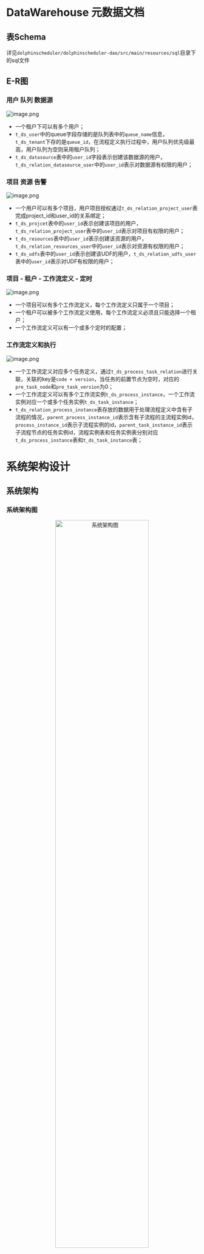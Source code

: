 # DataWarehouse 元数据文档

## 表Schema

详见`dolphinscheduler/dolphinscheduler-dao/src/main/resources/sql`目录下的sql文件

## E-R图

### 用户	队列	数据源

![image.png](img/metadata-erd/user-queue-datasource.png)

- 一个租户下可以有多个用户；<br />
- `t_ds_user`中的queue字段存储的是队列表中的`queue_name`信息，`t_ds_tenant`下存的是`queue_id`，在流程定义执行过程中，用户队列优先级最高，用户队列为空则采用租户队列；<br />
- `t_ds_datasource`表中的`user_id`字段表示创建该数据源的用户，`t_ds_relation_datasource_user`中的`user_id`表示对数据源有权限的用户；<br />

### 项目	资源	告警

![image.png](img/metadata-erd/project-resource-alert.png)

- 一个用户可以有多个项目，用户项目授权通过`t_ds_relation_project_user`表完成project_id和user_id的关系绑定；<br />
- `t_ds_projcet`表中的`user_id`表示创建该项目的用户，`t_ds_relation_project_user`表中的`user_id`表示对项目有权限的用户；<br />
- `t_ds_resources`表中的`user_id`表示创建该资源的用户，`t_ds_relation_resources_user`中的`user_id`表示对资源有权限的用户；<br />
- `t_ds_udfs`表中的`user_id`表示创建该UDF的用户，`t_ds_relation_udfs_user`表中的`user_id`表示对UDF有权限的用户；<br />

### 项目 - 租户 - 工作流定义 - 定时

![image.png](img/metadata-erd/project_tenant_process_definition_schedule.png)

- 一个项目可以有多个工作流定义，每个工作流定义只属于一个项目；<br />
- 一个租户可以被多个工作流定义使用，每个工作流定义必须且只能选择一个租户；<br />
- 一个工作流定义可以有一个或多个定时的配置；<br />

### 工作流定义和执行

![image.png](img/metadata-erd/process_definition.png)

- 一个工作流定义对应多个任务定义，通过`t_ds_process_task_relation`进行关联，关联的key是`code + version`，当任务的前置节点为空时，对应的`pre_task_node`和`pre_task_version`为0；
- 一个工作流定义可以有多个工作流实例`t_ds_process_instance`，一个工作流实例对应一个或多个任务实例`t_ds_task_instance`；
- `t_ds_relation_process_instance`表存放的数据用于处理流程定义中含有子流程的情况，`parent_process_instance_id`表示含有子流程的主流程实例id，`process_instance_id`表示子流程实例的id，`parent_task_instance_id`表示子流程节点的任务实例id，流程实例表和任务实例表分别对应`t_ds_process_instance`表和`t_ds_task_instance`表；

# 系统架构设计

## 系统架构

### 系统架构图

<p align="center">
  <img src="img/architecture-1.3.0.jpg" alt="系统架构图"  width="70%" />
  <p align="center">
        <em>系统架构图</em>
  </p>
</p>

### 启动流程活动图

<p align="center">
  <img src="img/process-start-flow-1.3.0.png" alt="启动流程活动图"  width="70%" />
  <p align="center">
        <em>启动流程活动图</em>
  </p>
</p>

### 架构说明

* **MasterServer**

  MasterServer采用分布式无中心设计理念，MasterServer主要负责 DAG 任务切分、任务提交监控，并同时监听其它MasterServer和WorkerServer的健康状态。
  MasterServer服务启动时向Zookeeper注册临时节点，通过监听Zookeeper临时节点变化来进行容错处理。
  MasterServer基于netty提供监听服务。

  ##### 该服务内主要包含:

  - **DistributedQuartz**分布式调度组件，主要负责定时任务的启停操作，当quartz调起任务后，Master内部会有线程池具体负责处理任务的后续操作；

  - **MasterSchedulerService**是一个扫描线程，定时扫描数据库中的`t_ds_command`表，根据不同的命令类型进行不同的业务操作；

  - **WorkflowExecuteRunnable**主要是负责DAG任务切分、任务提交监控、各种不同事件类型的逻辑处理；

  - **TaskExecuteRunnable**主要负责任务的处理和持久化，并生成任务事件提交到工作流的事件队列；

  - **EventExecuteService**主要负责工作流实例的事件队列的轮询；

  - **StateWheelExecuteThread**主要负责工作流和任务超时、任务重试、任务依赖的轮询，并生成对应的工作流或任务事件提交到工作流的事件队列；

  - **FailoverExecuteThread**主要负责Master容错和Worker容错的相关逻辑；

* **WorkerServer**

  WorkerServer也采用分布式无中心设计理念，WorkerServer主要负责任务的执行和提供日志服务。
  WorkerServer服务启动时向Zookeeper注册临时节点，并维持心跳。
  WorkerServer基于netty提供监听服务。

  ##### 该服务包含：

  - **WorkerManagerThread**主要负责任务队列的提交，不断从任务队列中领取任务，提交到线程池处理；

  - **TaskExecuteThread**主要负责任务执行的流程，根据不同的任务类型进行任务的实际处理；

  - **RetryReportTaskStatusThread**主要负责定时轮询向Master汇报任务的状态，直到Master回复状态的ack，避免任务状态丢失；

* **ZooKeeper**

  ZooKeeper服务，系统中的MasterServer和WorkerServer节点都通过ZooKeeper来进行集群管理和容错。另外系统还基于ZooKeeper进行事件监听和分布式锁。
  我们也曾经基于Redis实现过队列，不过我们希望DataWarehouse依赖到的组件尽量地少，所以最后还是去掉了Redis实现。

* **AlertServer**

  提供告警服务，通过告警插件的方式实现丰富的告警手段。

* **ApiServer**

  API接口层，主要负责处理前端UI层的请求。该服务统一提供RESTful api向外部提供请求服务。

* **UI**

  系统的前端页面，提供系统的各种可视化操作界面。

### 架构设计思想

#### 一、去中心化vs中心化

##### 中心化思想

中心化的设计理念比较简单，分布式集群中的节点按照角色分工，大体上分为两种角色：

<p align="center">
   <img src="https://analysys.github.io/easyscheduler_docs_cn/images/master_slave.png" alt="master-slave角色"  width="50%" />
 </p>

- Master的角色主要负责任务分发并监督Slave的健康状态，可以动态的将任务均衡到Slave上，以致Slave节点不至于“忙死”或”闲死”的状态。
- Worker的角色主要负责任务的执行工作并维护和Master的心跳，以便Master可以分配任务给Slave。

中心化思想设计存在的问题：

- 一旦Master出现了问题，则群龙无首，整个集群就会崩溃。为了解决这个问题，大多数Master/Slave架构模式都采用了主备Master的设计方案，可以是热备或者冷备，也可以是自动切换或手动切换，而且越来越多的新系统都开始具备自动选举切换Master的能力,以提升系统的可用性。
- 另外一个问题是如果Scheduler在Master上，虽然可以支持一个DAG中不同的任务运行在不同的机器上，但是会产生Master的过负载。如果Scheduler在Slave上，则一个DAG中所有的任务都只能在某一台机器上进行作业提交，则并行任务比较多的时候，Slave的压力可能会比较大。

##### 去中心化

 <p align="center">
   <img src="https://analysys.github.io/easyscheduler_docs_cn/images/decentralization.png" alt="去中心化"  width="50%" />
 </p>

- 在去中心化设计里，通常没有Master/Slave的概念，所有的角色都是一样的，地位是平等的，全球互联网就是一个典型的去中心化的分布式系统，联网的任意节点设备down机，都只会影响很小范围的功能。
- 去中心化设计的核心设计在于整个分布式系统中不存在一个区别于其他节点的”管理者”，因此不存在单点故障问题。但由于不存在” 管理者”节点所以每个节点都需要跟其他节点通信才得到必须要的机器信息，而分布式系统通信的不可靠性，则大大增加了上述功能的实现难度。
- 实际上，真正去中心化的分布式系统并不多见。反而动态中心化分布式系统正在不断涌出。在这种架构下，集群中的管理者是被动态选择出来的，而不是预置的，并且集群在发生故障的时候，集群的节点会自发的举行"会议"来选举新的"管理者"去主持工作。最典型的案例就是ZooKeeper及Go语言实现的Etcd。
- DataWarehouse的去中心化是Master/Worker注册心跳到Zookeeper中，Master基于slot处理各自的Command，通过selector分发任务给worker，实现Master集群和Worker集群无中心。

#### 二、容错设计

容错分为服务宕机容错和任务重试，服务宕机容错又分为Master容错和Worker容错两种情况

##### 宕机容错

服务容错设计依赖于ZooKeeper的Watcher机制，实现原理如图：

 <p align="center">
   <img src="https://analysys.github.io/easyscheduler_docs_cn/images/fault-tolerant.png" alt="DataWarehouse容错设计"  width="40%" />
 </p>
其中Master监控其他Master和Worker的目录，如果监听到remove事件，则会根据具体的业务逻辑进行流程实例容错或者任务实例容错。

- Master容错流程：

<p align="center">
   <img src="img/failover-master.jpg" alt="容错流程"  width="50%" />
 </p>

容错范围：从host的维度来看，Master的容错范围包括：自身host+注册中心上不存在的节点host，容错的整个过程会加锁；

容错内容：Master的容错内容包括：容错工作流实例和任务实例，在容错前会比较实例的开始时间和服务节点的启动时间，在服务启动时间之后的则跳过容错；

容错后处理：ZooKeeper Master容错完成之后则重新由DataWarehouse中Scheduler线程调度，遍历 DAG 找到”正在运行”和“提交成功”的任务，对”正在运行”的任务监控其任务实例的状态，对”提交成功”的任务需要判断Task Queue中是否已经存在，如果存在则同样监控任务实例的状态，如果不存在则重新提交任务实例。

- Worker容错流程：

<p align="center">
   <img src="img/failover-worker.jpg" alt="容错流程"  width="50%" />
 </p>

容错范围：从工作流实例的维度看，每个Master只负责容错自己的工作流实例；只有在`handleDeadServer`时会加锁；

容错内容：当发送Worker节点的remove事件时，Master只容错任务实例，在容错前会比较实例的开始时间和服务节点的启动时间，在服务启动时间之后的则跳过容错；

容错后处理：Master Scheduler线程一旦发现任务实例为” 需要容错”状态，则接管任务并进行重新提交。

注意：由于” 网络抖动”可能会使得节点短时间内失去和ZooKeeper的心跳，从而发生节点的remove事件。对于这种情况，我们使用最简单的方式，那就是节点一旦和ZooKeeper发生超时连接，则直接将Master或Worker服务停掉。

##### 三、任务失败重试

这里首先要区分任务失败重试、流程失败恢复、流程失败重跑的概念：

- 任务失败重试是任务级别的，是调度系统自动进行的，比如一个Shell任务设置重试次数为3次，那么在Shell任务运行失败后会自己再最多尝试运行3次
- 流程失败恢复是流程级别的，是手动进行的，恢复是从只能**从失败的节点开始执行**或**从当前节点开始执行**
- 流程失败重跑也是流程级别的，是手动进行的，重跑是从开始节点进行

接下来说正题，我们将工作流中的任务节点分了两种类型。

- 一种是业务节点，这种节点都对应一个实际的脚本或者处理语句，比如Shell节点、SQL节点、Spark节点等。

- 还有一种是逻辑节点，这种节点不做实际的脚本或语句处理，只是整个流程流转的逻辑处理，比如依赖节点、子流程节点等。

**业务节点**都可以配置失败重试的次数，当该任务节点失败，会自动重试，直到成功或者超过配置的重试次数。**逻辑节点**不支持失败重试。

如果工作流中有任务失败达到最大重试次数，工作流就会失败停止，失败的工作流可以手动进行重跑操作或者流程恢复操作。

#### 四、任务优先级设计

在早期调度设计中，如果没有优先级设计，采用公平调度设计的话，会遇到先行提交的任务可能会和后继提交的任务同时完成的情况，而不能做到设置流程或者任务的优先级，因此我们对此进行了重新设计，目前我们设计如下：

- 按照**不同流程实例优先级**优先于**同一个流程实例优先级**优先于**同一流程内任务优先级**优先于**同一流程内任务**提交顺序依次从高到低进行任务处理。
  - 具体实现是根据任务实例的json解析优先级，然后把**流程实例优先级_流程实例id_任务优先级_任务id**信息保存在ZooKeeper任务队列中，当从任务队列获取的时候，通过字符串比较即可得出最需要优先执行的任务
    - 其中流程定义的优先级是考虑到有些流程需要先于其他流程进行处理，这个可以在流程启动或者定时启动时配置，共有5级，依次为HIGHEST、HIGH、MEDIUM、LOW、LOWEST。如下图

        <p align="center">
           <img src="https://analysys.github.io/easyscheduler_docs_cn/images/process_priority.png" alt="流程优先级配置"  width="40%" />
         </p>

    - 任务的优先级也分为5级，依次为HIGHEST、HIGH、MEDIUM、LOW、LOWEST。如下图

        <p align="center">
           <img src="https://analysys.github.io/easyscheduler_docs_cn/images/task_priority.png" alt="任务优先级配置"  width="35%" />
         </p>

#### 五、Logback和netty实现日志访问

- 由于Web(UI)和Worker不一定在同一台机器上，所以查看日志不能像查询本地文件那样。有两种方案：
- 将日志放到ES搜索引擎上
- 通过netty通信获取远程日志信息
- 介于考虑到尽可能的DataWarehouse的轻量级性，所以选择了gRPC实现远程访问日志信息。

 <p align="center">
   <img src="https://analysys.github.io/easyscheduler_docs_cn/images/grpc.png" alt="grpc远程访问"  width="50%" />
 </p>

- 详情可参考Master和Worker的logback配置，如下示例：

```xml
<conversionRule conversionWord="messsage" converterClass="org.apache.dolphinscheduler.service.log.SensitiveDataConverter"/>
<appender name="TASKLOGFILE" class="ch.qos.logback.classic.sift.SiftingAppender">
    <filter class="org.apache.dolphinscheduler.service.log.TaskLogFilter"/>
    <Discriminator class="org.apache.dolphinscheduler.service.log.TaskLogDiscriminator">
        <key>taskAppId</key>
        <logBase>${log.base}</logBase>
    </Discriminator>
    <sift>
        <appender name="FILE-${taskAppId}" class="ch.qos.logback.core.FileAppender">
            <file>${log.base}/${taskAppId}.log</file>
            <encoder>
                <pattern>
                            [%level] %date{yyyy-MM-dd HH:mm:ss.SSS Z} [%thread] %logger{96}:[%line] - %messsage%n
                </pattern>
                <charset>UTF-8</charset>
            </encoder>
            <append>true</append>
        </appender>
    </sift>
</appender>
```

## 总结

本文从调度出发，初步介绍了大数据分布式工作流调度系统--DataWarehouse的架构原理及实现思路。未完待续

<!-- markdown-link-check-disable -->

# 前言

本文档为DataWarehouse配置文件说明文档。

# 目录结构

DataWarehouse的目录结构如下：

```
├── LICENSE
│
├── NOTICE
│
├── licenses                                    licenses存放目录
│
├── bin                                         DataWarehouse命令和环境变量配置存放目录
│   ├── dolphinscheduler-daemon.sh              启动/关闭DataWarehouse服务脚本
│   ├── env                                     环境变量配置存放目录
│   │   ├── dolphinscheduler_env.sh             当使用`dolphinscheduler-daemon.sh`脚本起停服务时，运行此脚本加载环境变量配置文件 [如：JAVA_HOME,HADOOP_HOME, HIVE_HOME ...]
│   │   └── install_env.sh                      当使用`install.sh` `start-all.sh` `stop-all.sh` `status-all.sh`脚本时，运行此脚本为DataWarehouse安装加载环境变量配置
│   ├── install.sh                              当使用`集群`模式或`伪集群`模式部署DataWarehouse时，运行此脚本自动安装服务
│   ├── remove-zk-node.sh                       清理zookeeper缓存文件脚本
│   ├── scp-hosts.sh                            安装文件传输脚本
│   ├── start-all.sh                            当使用`集群`模式或`伪集群`模式部署DataWarehouse时，运行此脚本启动所有服务
│   ├── status-all.sh                           当使用`集群`模式或`伪集群`模式部署DataWarehouse时，运行此脚本获取所有服务状态
│   └── stop-all.sh                             当使用`集群`模式或`伪集群`模式部署DataWarehouse时，运行此脚本终止所有服务
│
├── alert-server                                DataWarehouse alert-server命令、配置和依赖存放目录
│   ├── bin
│   │   └── start.sh                            DataWarehouse alert-server启动脚本
│   ├── conf
│   │   ├── application.yaml                    alert-server配置文件
│   │   ├── bootstrap.yaml                      Spring Cloud 启动阶段配置文件, 通常不需要修改
│   │   ├── common.properties                   公共服务（存储等信息）配置文件
│   │   ├── dolphinscheduler_env.sh             alert-server环境变量配置加载脚本
│   │   └── logback-spring.xml                  alert-service日志配置文件
│   └── libs                                    alert-server依赖jar包存放目录
│
├── api-server                                  DataWarehouse api-server命令、配置和依赖存放目录
│   ├── bin
│   │   └── start.sh                            DataWarehouse api-server启动脚本
│   ├── conf
│   │   ├── application.yaml                    api-server配置文件
│   │   ├── bootstrap.yaml                      Spring Cloud 启动阶段配置文件, 通常不需要修改
│   │   ├── common.properties                   公共服务（存储等信息）配置文件
│   │   ├── dolphinscheduler_env.sh             api-server环境变量配置加载脚本
│   │   └── logback-spring.xml                  api-service日志配置文件
│   ├── libs                                    api-server依赖jar包存放目录
│   └── ui                                      api-server相关前端WEB资源存放目录
│
├── master-server                               DataWarehouse master-server命令、配置和依赖存放目录
│   ├── bin
│   │   └── start.sh                            DataWarehouse master-server启动脚本
│   ├── conf
│   │   ├── application.yaml                    master-server配置文件
│   │   ├── bootstrap.yaml                      Spring Cloud 启动阶段配置文件, 通常不需要修改
│   │   ├── common.properties                   公共服务（存储等信息）配置文件
│   │   ├── dolphinscheduler_env.sh             master-server环境变量配置加载脚本
│   │   └── logback-spring.xml                  master-service日志配置文件
│   └── libs                                    master-server依赖jar包存放目录
│
├── standalone-server                           DataWarehouse standalone-server命令、配置和依赖存放目录
│   ├── bin
│   │   └── start.sh                            DataWarehouse standalone-server启动脚本
│   ├── conf
│   │   ├── application.yaml                    standalone-server配置文件
│   │   ├── bootstrap.yaml                      Spring Cloud 启动阶段配置文件, 通常不需要修改
│   │   ├── common.properties                   公共服务（存储等信息）配置文件
│   │   ├── dolphinscheduler_env.sh             standalone-server环境变量配置加载脚本
│   │   ├── logback-spring.xml                  standalone-service日志配置文件
│   │   └── sql                                 DataWarehouse元数据创建/升级sql文件
│   ├── libs                                    standalone-server依赖jar包存放目录
│   └── ui                                      standalone-server相关前端WEB资源存放目录
│  
├── tools                                       DataWarehouse元数据工具命令、配置和依赖存放目录
│   ├── bin
│   │   └── upgrade-schema.sh                   DataWarehouse元数据创建/升级脚本
│   ├── conf
│   │   ├── application.yaml                    元数据工具配置文件
│   │   └── common.properties                   公共服务（存储等信息）配置文件
│   ├── libs                                    元数据工具依赖jar包存放目录
│   └── sql                                     DataWarehouse元数据创建/升级sql文件
│  
├── worker-server                               DataWarehouse worker-server命令、配置和依赖存放目录
│       ├── bin
│       │   └── start.sh                        DataWarehouse worker-server启动脚本
│       ├── conf
│       │   ├── application.yaml                worker-server配置文件
│       │   ├── bootstrap.yaml                  Spring Cloud 启动阶段配置文件, 通常不需要修改
│       │   ├── common.properties               公共服务（存储等信息）配置文件
│       │   ├── dolphinscheduler_env.sh         worker-server环境变量配置加载脚本
│       │   └── logback-spring.xml              worker-service日志配置文件
│       └── libs                                worker-server依赖jar包存放目录
│
└── ui                                          前端WEB资源目录
```

# 配置文件详解

## dolphinscheduler-daemon.sh [启动/关闭DataWarehouse服务脚本]

dolphinscheduler-daemon.sh脚本负责DataWarehouse的启动&关闭.
start-all.sh/stop-all.sh最终也是通过dolphinscheduler-daemon.sh对集群进行启动/关闭操作.
目前DataWarehouse只是做了一个基本的设置,JVM参数请根据各自资源的实际情况自行设置.

默认简化参数如下:

```bash
export DOLPHINSCHEDULER_OPTS="
-server
-Xmx16g
-Xms1g
-Xss512k
-XX:+UseConcMarkSweepGC
-XX:+CMSParallelRemarkEnabled
-XX:+UseFastAccessorMethods
-XX:+UseCMSInitiatingOccupancyOnly
-XX:CMSInitiatingOccupancyFraction=70
"
```

> 不建议设置"-XX:DisableExplicitGC" , DataWarehouse使用Netty进行通讯,设置该参数,可能会导致内存泄漏.

## 数据库连接相关配置

在DataWarehouse中使用Spring Hikari对数据库连接进行管理，配置文件位置：

|服务名称| 配置文件 |
|--|--|
|Master Server | `master-server/conf/application.yaml`|
|Api Server| `api-server/conf/application.yaml`|
|Worker Server| `worker-server/conf/application.yaml`|
|Alert Server| `alert-server/conf/application.yaml`|

默认配置如下：

|参数 | 默认值| 描述|
|--|--|--|
|spring.datasource.driver-class-name| org.postgresql.Driver |数据库驱动|
|spring.datasource.url| jdbc:postgresql://127.0.0.1:5432/dolphinscheduler |数据库连接地址|
|spring.datasource.username|root|数据库用户名|
|spring.datasource.password|root|数据库密码|
|spring.datasource.hikari.connection-test-query|select 1|检测连接是否有效的sql|
|spring.datasource.hikari.minimum-idle| 5|最小空闲连接池数量|
|spring.datasource.hikari.auto-commit|true|是否自动提交|
|spring.datasource.hikari.pool-name|DataWarehouse|连接池名称|
|spring.datasource.hikari.maximum-pool-size|50|连接池最大连接数|
|spring.datasource.hikari.connection-timeout|30000|连接超时时长|
|spring.datasource.hikari.idle-timeout|600000|空闲连接存活最大时间|
|spring.datasource.hikari.leak-detection-threshold|0|连接泄露检测阈值|
|spring.datasource.hikari.initialization-fail-timeout|1|连接池初始化失败timeout|

DataWarehouse同样可以通过`bin/env/dolphinscheduler_env.sh`进行数据库连接相关的配置。

## Zookeeper相关配置

DataWarehouse使用Zookeeper进行集群管理、容错、事件监听等功能，配置文件位置：
|服务名称| 配置文件 |
|--|--|
|Master Server | `master-server/conf/application.yaml`|
|Api Server| `api-server/conf/application.yaml`|
|Worker Server| `worker-server/conf/application.yaml`|

默认配置如下：

|参数 |默认值| 描述|
|--|--|--|
|registry.zookeeper.namespace|dolphinscheduler|Zookeeper集群使用的namespace|
|registry.zookeeper.connect-string|localhost:2181| Zookeeper集群连接信息|
|registry.zookeeper.retry-policy.base-sleep-time|60ms|基本重试时间差|
|registry.zookeeper.retry-policy.max-sleep|300ms|最大重试时间|
|registry.zookeeper.retry-policy.max-retries|5|最大重试次数|
|registry.zookeeper.session-timeout|30s|session超时时间|
|registry.zookeeper.connection-timeout|30s|连接超时时间|
|registry.zookeeper.block-until-connected|600ms|阻塞直到连接成功的等待时间|
|registry.zookeeper.digest|{用户名:密码}|如果zookeeper打开了acl，则需要填写认证信息访问znode，认证信息格式为{用户名}:{密码}。关于Zookeeper ACL详见[https://zookeeper.apache.org/doc/r3.4.14/zookeeperAdmin.html](Apache Zookeeper官方文档)|

DataWarehouse同样可以通过`bin/env/dolphinscheduler_env.sh`进行Zookeeper相关的配置。

## common.properties [hadoop、s3、yarn配置]

common.properties配置文件目前主要是配置hadoop/s3/yarn相关的配置，配置文件位置：
|服务名称| 配置文件 |
|--|--|
|Master Server | `master-server/conf/common.properties`|
|Api Server| `api-server/conf/common.properties`|
|Worker Server| `worker-server/conf/common.properties`|
|Alert Server| `alert-server/conf/common.properties`|

默认配置如下：

| 参数 | 默认值 | 描述 |
|--|--|--|
|data.basedir.path | /tmp/dolphinscheduler | 本地工作目录,用于存放临时文件|
|resource.storage.type | NONE | 资源文件存储类型: HDFS,S3,NONE|
|resource.upload.path | /dolphinscheduler | 资源文件存储路径|
|aws.access.key.id | minioadmin | S3 access key|
|aws.secret.access.key | minioadmin | S3 secret access key|
|aws.region | us-east-1 | S3 区域|
|aws.s3.endpoint | http://minio:9000 | S3 endpoint地址|
|hdfs.root.user | hdfs | 如果存储类型为HDFS,需要配置拥有对应操作权限的用户|
|fs.defaultFS | hdfs://mycluster:8020 | 请求地址如果resource.storage.type=S3,该值类似为: s3a://dolphinscheduler. 如果resource.storage.type=HDFS, 如果 hadoop 配置了 HA,需要复制core-site.xml 和 hdfs-site.xml 文件到conf目录|
|hadoop.security.authentication.startup.state | false | hadoop是否开启kerberos权限|
|java.security.krb5.conf.path | /opt/krb5.conf | kerberos配置目录|
|login.user.keytab.username | hdfs-mycluster@ESZ.COM | kerberos登录用户|
|login.user.keytab.path | /opt/hdfs.headless.keytab | kerberos登录用户keytab|
|kerberos.expire.time | 2 | kerberos过期时间,整数,单位为小时|
|yarn.resourcemanager.ha.rm.ids | 192.168.xx.xx,192.168.xx.xx | yarn resourcemanager 地址, 如果resourcemanager开启了HA, 输入HA的IP地址(以逗号分隔),如果resourcemanager为单节点, 该值为空即可|
|yarn.application.status.address | http://ds1:8088/ws/v1/cluster/apps/%s | 如果resourcemanager开启了HA或者没有使用resourcemanager,保持默认值即可. 如果resourcemanager为单节点,你需要将ds1 配置为resourcemanager对应的hostname|
|development.state | false | 是否处于开发模式|
|dolphin.scheduler.network.interface.preferred | NONE | 网卡名称|
|dolphin.scheduler.network.priority.strategy | default | ip获取策略 default优先获取内网|
|resource.manager.httpaddress.port | 8088 | resource manager的端口|
|yarn.job.history.status.address | http://ds1:19888/ws/v1/history/mapreduce/jobs/%s | yarn的作业历史状态URL|
|datasource.encryption.enable | false | 是否启用datasource 加密|
|datasource.encryption.salt | !@#$%^&* | datasource加密使用的salt|
|data-quality.jar.name | dolphinscheduler-data-quality-dev-SNAPSHOT.jar | 配置数据质量使用的jar包|
|support.hive.oneSession | false | 设置hive SQL是否在同一个session中执行|
|sudo.enable | true | 是否开启sudo|
|alert.rpc.port | 50052 | Alert Server的RPC端口|
|zeppelin.rest.url | http://localhost:8080 | zeppelin RESTful API 接口地址|

## Api-server相关配置

位置：`api-server/conf/application.yaml`
|参数 |默认值| 描述|
|--|--|--|
|server.port|12345|api服务通讯端口|
|server.servlet.session.timeout|120m|session超时时间|
|server.servlet.context-path|/dolphinscheduler/ |请求路径|
|spring.servlet.multipart.max-file-size|1024MB|最大上传文件大小|
|spring.servlet.multipart.max-request-size|1024MB|最大请求大小|
|server.jetty.max-http-post-size|5000000|jetty服务最大发送请求大小|
|spring.banner.charset|UTF-8|请求编码|
|spring.jackson.time-zone|UTC|设置时区|
|spring.jackson.date-format|"yyyy-MM-dd HH:mm:ss"|设置时间格式|
|spring.messages.basename|i18n/messages|i18n配置|
|security.authentication.type|PASSWORD|权限校验类型|
|security.authentication.ldap.user.admin|read-only-admin|LDAP登陆时，系统管理员账号|
|security.authentication.ldap.urls|ldap://ldap.forumsys.com:389/|LDAP urls|
|security.authentication.ldap.base.dn|dc=example,dc=com|LDAP base dn|
|security.authentication.ldap.username|cn=read-only-admin,dc=example,dc=com|LDAP账号|
|security.authentication.ldap.password|password|LDAP密码|
|security.authentication.ldap.user.identity.attribute|uid|LDAP用户身份标识字段名|
|security.authentication.ldap.user.email.attribute|mail|LDAP邮箱字段名|
|traffic.control.global.switch|false|流量控制全局开关|
|traffic.control.max-global-qps-rate|300|全局最大请求数/秒|
|traffic.control.tenant-switch|false|流量控制租户开关|
|traffic.control.default-tenant-qps-rate|10|默认租户最大请求数/秒限制|
|traffic.control.customize-tenant-qps-rate||自定义租户最大请求数/秒限制|

## Master Server相关配置

位置：`master-server/conf/application.yaml`
|参数 |默认值| 描述|
|--|--|--|
|master.listen-port|5678|master监听端口|
|master.fetch-command-num|10|master拉取command数量|
|master.pre-exec-threads|10|master准备执行任务的数量，用于限制并行的command|
|master.exec-threads|100|master工作线程数量,用于限制并行的流程实例数量|
|master.dispatch-task-number|3|master每个批次的派发任务数量|
|master.host-selector|lower_weight|master host选择器,用于选择合适的worker执行任务,可选值: random, round_robin, lower_weight|
|master.heartbeat-interval|10|master心跳间隔,单位为秒|
|master.task-commit-retry-times|5|任务重试次数|
|master.task-commit-interval|1000|任务提交间隔,单位为毫秒|
|master.state-wheel-interval|5|轮询检查状态时间|
|master.max-cpu-load-avg|-1|master最大cpuload均值,只有高于系统cpuload均值时,master服务才能调度任务. 默认值为-1: cpu cores * 2|
|master.reserved-memory|0.3|master预留内存,只有低于系统可用内存时,master服务才能调度任务,单位为G|
|master.failover-interval|10|failover间隔，单位为分钟|
|master.kill-yarn-job-when-task-failover|true|当任务实例failover时，是否kill掉yarn job|
|master.registry-disconnect-strategy.strategy|stop|当Master与注册中心失联之后采取的策略, 默认值是: stop. 可选值包括： stop, waiting|
|master.registry-disconnect-strategy.max-waiting-time|100s|当Master与注册中心失联之后重连时间, 之后当strategy为waiting时，该值生效。 该值表示当Master与注册中心失联时会在给定时间之内进行重连, 在给定时间之内重连失败将会停止自己，在重连时，Master会丢弃目前正在执行的工作流，值为0表示会无限期等待 |
|master.master.worker-group-refresh-interval|10s|定期将workerGroup从数据库中同步到内存的时间间隔|

## Worker Server相关配置

位置：`worker-server/conf/application.yaml`
|参数 |默认值| 描述|
|--|--|--|
|worker.listen-port|1234|worker监听端口|
|worker.exec-threads|100|worker工作线程数量,用于限制并行的任务实例数量|
|worker.heartbeat-interval|10|worker心跳间隔,单位为秒|
|worker.host-weight|100|派发任务时，worker主机的权重|
|worker.tenant-auto-create|true|租户对应于系统的用户,由worker提交作业.如果系统没有该用户,则在参数worker.tenant.auto.create为true后自动创建。|
|worker.max-cpu-load-avg|-1|worker最大cpuload均值,只有高于系统cpuload均值时,worker服务才能被派发任务. 默认值为-1: cpu cores * 2|
|worker.reserved-memory|0.3|worker预留内存,只有低于系统可用内存时,worker服务才能被派发任务,单位为G|
|worker.alert-listen-host|localhost|alert监听host|
|worker.alert-listen-port|50052|alert监听端口|
|worker.registry-disconnect-strategy.strategy|stop|当Worker与注册中心失联之后采取的策略, 默认值是: stop. 可选值包括： stop, waiting|
|worker.registry-disconnect-strategy.max-waiting-time|100s|当Worker与注册中心失联之后重连时间, 之后当strategy为waiting时，该值生效。 该值表示当Worker与注册中心失联时会在给定时间之内进行重连, 在给定时间之内重连失败将会停止自己，在重连时，Worker会丢弃kill正在执行的任务。值为0表示会无限期等待 |
|worker.task-execute-threads-full-policy|REJECT|如果是 REJECT, 当Worker中等待队列中的任务数达到exec-threads时, Worker将会拒绝接下来新接收的任务，Master将会重新分发该任务; 如果是 CONTINUE, Worker将会接收任务，放入等待队列中等待空闲线程去执行该任务|

## Alert Server相关配置

位置：`alert-server/conf/application.yaml`
|参数 |默认值| 描述|
|--|--|--|
|server.port|50053|Alert Server监听端口|
|alert.port|50052|alert监听端口|

## Quartz相关配置

这里面主要是quartz配置,请结合实际业务场景&资源进行配置,本文暂时不做展开，配置文件位置：

|服务名称| 配置文件 |
|--|--|
|Master Server | `master-server/conf/application.yaml`|
|Api Server| `api-server/conf/application.yaml`|

默认配置如下：

| 参数 | 默认值 |
|--|--|
|spring.quartz.properties.org.quartz.threadPool.threadPriority | 5|
|spring.quartz.properties.org.quartz.jobStore.isClustered | true|
|spring.quartz.properties.org.quartz.jobStore.class | org.quartz.impl.jdbcjobstore.JobStoreTX|
|spring.quartz.properties.org.quartz.scheduler.instanceId | AUTO|
|spring.quartz.properties.org.quartz.jobStore.tablePrefix | QRTZ_|
|spring.quartz.properties.org.quartz.jobStore.acquireTriggersWithinLock|true|
|spring.quartz.properties.org.quartz.scheduler.instanceName | DataWarehouse|
|spring.quartz.properties.org.quartz.threadPool.class | org.quartz.simpl.SimpleThreadPool|
|spring.quartz.properties.org.quartz.jobStore.useProperties | false|
|spring.quartz.properties.org.quartz.threadPool.makeThreadsDaemons | true|
|spring.quartz.properties.org.quartz.threadPool.threadCount | 25|
|spring.quartz.properties.org.quartz.jobStore.misfireThreshold | 60000|
|spring.quartz.properties.org.quartz.scheduler.makeSchedulerThreadDaemon | true|
|spring.quartz.properties.org.quartz.jobStore.driverDelegateClass | org.quartz.impl.jdbcjobstore.PostgreSQLDelegate|
|spring.quartz.properties.org.quartz.jobStore.clusterCheckinInterval | 5000|

## dolphinscheduler_env.sh [环境变量配置]

通过类似shell方式提交任务的的时候，会加载该配置文件中的环境变量到主机中。涉及到的 `JAVA_HOME`、元数据库、注册中心和任务类型配置，其中任务类型主要有: Shell任务、Python任务、Spark任务、Flink任务、Datax任务等等。

```bash
# JAVA_HOME, will use it to start DataWarehouse server
export JAVA_HOME=${JAVA_HOME:-/opt/soft/java}

# Database related configuration, set database type, username and password
export DATABASE=${DATABASE:-postgresql}
export SPRING_PROFILES_ACTIVE=${DATABASE}
export SPRING_DATASOURCE_URL
export SPRING_DATASOURCE_USERNAME
export SPRING_DATASOURCE_PASSWORD

# DataWarehouse server related configuration
export SPRING_CACHE_TYPE=${SPRING_CACHE_TYPE:-none}
export SPRING_JACKSON_TIME_ZONE=${SPRING_JACKSON_TIME_ZONE:-UTC}
export MASTER_FETCH_COMMAND_NUM=${MASTER_FETCH_COMMAND_NUM:-10}

# Registry center configuration, determines the type and link of the registry center
export REGISTRY_TYPE=${REGISTRY_TYPE:-zookeeper}
export REGISTRY_ZOOKEEPER_CONNECT_STRING=${REGISTRY_ZOOKEEPER_CONNECT_STRING:-localhost:2181}

# Tasks related configurations, need to change the configuration if you use the related tasks.
export HADOOP_HOME=${HADOOP_HOME:-/opt/soft/hadoop}
export HADOOP_CONF_DIR=${HADOOP_CONF_DIR:-/opt/soft/hadoop/etc/hadoop}
export SPARK_HOME1=${SPARK_HOME1:-/opt/soft/spark1}
export SPARK_HOME2=${SPARK_HOME2:-/opt/soft/spark2}
export PYTHON_HOME=${PYTHON_HOME:-/opt/soft/python}
export HIVE_HOME=${HIVE_HOME:-/opt/soft/hive}
export FLINK_HOME=${FLINK_HOME:-/opt/soft/flink}
export DATAX_HOME=${DATAX_HOME:-/opt/soft/datax}

export PATH=$HADOOP_HOME/bin:$SPARK_HOME1/bin:$SPARK_HOME2/bin:$PYTHON_HOME/bin:$JAVA_HOME/bin:$HIVE_HOME/bin:$FLINK_HOME/bin:$DATAX_HOME/bin:$PATH
```

## 日志相关配置

|服务名称| 配置文件 |
|--|--|
|Master Server | `master-server/conf/logback-spring.xml`|
|Api Server| `api-server/conf/logback-spring.xml`|
|Worker Server| `worker-server/conf/logback-spring.xml`|
|Alert Server| `alert-server/conf/logback-spring.xml`|
# 任务总体存储结构

在dolphinscheduler中创建的所有任务都保存在t_ds_process_definition 表中.

该数据库表结构如下表所示:

| 序号 |           字段            |      类型      |           描述            |
|----|-------------------------|--------------|-------------------------|
| 1  | id                      | int(11)      | 主键                      |
| 2  | name                    | varchar(255) | 流程定义名称                  |
| 3  | version                 | int(11)      | 流程定义版本                  |
| 4  | release_state           | tinyint(4)   | 流程定义的发布状态：0 未上线 ,  1已上线 |
| 5  | project_id              | int(11)      | 项目id                    |
| 6  | user_id                 | int(11)      | 流程定义所属用户id              |
| 7  | process_definition_json | longtext     | 流程定义JSON                |
| 8  | description             | text         | 流程定义描述                  |
| 9  | global_params           | text         | 全局参数                    |
| 10 | flag                    | tinyint(4)   | 流程是否可用：0 不可用，1 可用       |
| 11 | locations               | text         | 节点坐标信息                  |
| 12 | connects                | text         | 节点连线信息                  |
| 13 | receivers               | text         | 收件人                     |
| 14 | receivers_cc            | text         | 抄送人                     |
| 15 | create_time             | datetime     | 创建时间                    |
| 16 | timeout                 | int(11)      | 超时时间                    |
| 17 | tenant_id               | int(11)      | 租户id                    |
| 18 | update_time             | datetime     | 更新时间                    |
| 19 | modify_by               | varchar(36)  | 修改用户                    |
| 20 | resource_ids            | varchar(255) | 资源ids                   |

其中process_definition_json 字段为核心字段, 定义了 DAG 图中的任务信息.该数据以JSON 的方式进行存储.

公共的数据结构如下表.
序号 | 字段  | 类型  |  描述
-------- | ---------| -------- | ---------
1|globalParams|Array|全局参数
2|tasks|Array|流程中的任务集合  [ 各个类型的结构请参考如下章节]
3|tenantId|int|租户id
4|timeout|int|超时时间

数据示例:

```bash
{
    "globalParams":[
        {
            "prop":"golbal_bizdate",
            "direct":"IN",
            "type":"VARCHAR",
            "value":"${system.biz.date}"
        }
    ],
    "tasks":Array[1],
    "tenantId":0,
    "timeout":0
}
```

# 各任务类型存储结构详解

## Shell节点

**节点数据结构如下:**
序号|参数名||类型|描述 |描述
-------- | ---------| ---------| -------- | --------- | ---------
1|id | |String| 任务编码|
2|type ||String |类型 |SHELL
3| name| |String|名称 |
4| params| |Object| 自定义参数 |Json 格式
5| |rawScript |String| Shell脚本 |
6| | localParams| Array|自定义参数||
7| | resourceList| Array|资源文件||
8|description | |String|描述 | |
9|runFlag | |String |运行标识| |
10|conditionResult | |Object|条件分支 | |
11| | successNode| Array|成功跳转节点| |
12| | failedNode|Array|失败跳转节点 |
13| dependence| |Object |任务依赖 |与params互斥
14|maxRetryTimes | |String|最大重试次数 | |
15|retryInterval | |String |重试间隔| |
16|timeout | |Object|超时控制 | |
17| taskInstancePriority| |String|任务优先级 | |
18|workerGroup | |String |Worker 分组| |
19|preTasks | |Array|前置任务 | |

**节点数据样例:**

```bash
{
    "type":"SHELL",
    "id":"tasks-80760",
    "name":"Shell Task",
    "params":{
        "resourceList":[
            {
                "id":3,
                "name":"run.sh",
                "res":"run.sh"
            }
        ],
        "localParams":[

        ],
        "rawScript":"echo "This is a shell script""
    },
    "description":"",
    "runFlag":"NORMAL",
    "conditionResult":{
        "successNode":[
            ""
        ],
        "failedNode":[
            ""
        ]
    },
    "dependence":{

    },
    "maxRetryTimes":"0",
    "retryInterval":"1",
    "timeout":{
        "strategy":"",
        "interval":null,
        "enable":false
    },
    "taskInstancePriority":"MEDIUM",
    "workerGroup":"default",
    "preTasks":[

    ]
}

```

## SQL节点

通过 SQL对指定的数据源进行数据查询、更新操作.

**节点数据结构如下:**
序号|参数名||类型|描述 |描述
-------- | ---------| ---------| -------- | --------- | ---------
1|id | |String| 任务编码|
2|type ||String |类型 |SQL
3| name| |String|名称 |
4| params| |Object| 自定义参数 |Json 格式
5| |type |String | 数据库类型
6| |datasource |Int | 数据源id
7| |sql |String | 查询SQL语句
8| |udfs | String| udf函数|UDF函数id,以逗号分隔.
9| |sqlType | String| SQL节点类型 |0 查询  , 1 非查询
10| |title |String | 邮件标题
11| |receivers |String | 收件人
12| |receiversCc |String | 抄送人
13| |showType | String| 邮件显示类型|TABLE 表格  ,  ATTACHMENT附件
14| |connParams | String| 连接参数
15| |preStatements | Array| 前置SQL
16| | postStatements| Array|后置SQL||
17| | localParams| Array|自定义参数||
18|description | |String|描述 | |
19|runFlag | |String |运行标识| |
20|conditionResult | |Object|条件分支 | |
21| | successNode| Array|成功跳转节点| |
22| | failedNode|Array|失败跳转节点 |
23| dependence| |Object |任务依赖 |与params互斥
24|maxRetryTimes | |String|最大重试次数 | |
25|retryInterval | |String |重试间隔| |
26|timeout | |Object|超时控制 | |
27| taskInstancePriority| |String|任务优先级 | |
28|workerGroup | |String |Worker 分组| |
29|preTasks | |Array|前置任务 | |

**节点数据样例:**

```bash
{
    "type":"SQL",
    "id":"tasks-95648",
    "name":"SqlTask-Query",
    "params":{
        "type":"MYSQL",
        "datasource":1,
        "sql":"select id , namge , age from emp where id =  ${id}",
        "udfs":"",
        "sqlType":"0",
        "title":"xxxx@xxx.com",
        "receivers":"xxxx@xxx.com",
        "receiversCc":"",
        "showType":"TABLE",
        "localParams":[
            {
                "prop":"id",
                "direct":"IN",
                "type":"INTEGER",
                "value":"1"
            }
        ],
        "connParams":"",
        "preStatements":[
            "insert into emp ( id,name ) value (1,'Li' )"
        ],
        "postStatements":[

        ]
    },
    "description":"",
    "runFlag":"NORMAL",
    "conditionResult":{
        "successNode":[
            ""
        ],
        "failedNode":[
            ""
        ]
    },
    "dependence":{

    },
    "maxRetryTimes":"0",
    "retryInterval":"1",
    "timeout":{
        "strategy":"",
        "interval":null,
        "enable":false
    },
    "taskInstancePriority":"MEDIUM",
    "workerGroup":"default",
    "preTasks":[

    ]
}
```

## PROCEDURE[存储过程]节点

**节点数据结构如下:**
**节点数据样例:**

## SPARK节点

**节点数据结构如下:**

| 序号 |                 参数名                  ||   类型   |     描述     |          描述          |
|----|----------------------|----------------|--------|------------|----------------------|
| 1  | id                   |                | String | 任务编码       |
| 2  | type                                 || String | 类型         | SPARK                |
| 3  | name                 |                | String | 名称         |
| 4  | params               |                | Object | 自定义参数      | Json 格式              |
| 5  |                      | mainClass      | String | 运行主类       |
| 6  |                      | mainArgs       | String | 运行参数       |
| 7  |                      | others         | String | 其他参数       |
| 8  |                      | mainJar        | Object | 程序 jar 包   |
| 9  |                      | deployMode     | String | 部署模式       | local,client,cluster |
| 10 |                      | driverCores    | String | driver核数   |
| 11 |                      | driverMemory   | String | driver 内存数 |
| 12 |                      | numExecutors   | String | executor数量 |
| 13 |                      | executorMemory | String | executor内存 |
| 14 |                      | executorCores  | String | executor核数 |
| 15 |                      | programType    | String | 程序类型       | JAVA,SCALA,PYTHON    |
| 16 |                      | sparkVersion   | String | Spark 版本   | SPARK1 , SPARK2      |
| 17 |                      | localParams    | Array  | 自定义参数      |
| 18 |                      | resourceList   | Array  | 资源文件       |
| 19 | description          |                | String | 描述         |                      |
| 20 | runFlag              |                | String | 运行标识       |                      |
| 21 | conditionResult      |                | Object | 条件分支       |                      |
| 22 |                      | successNode    | Array  | 成功跳转节点     |                      |
| 23 |                      | failedNode     | Array  | 失败跳转节点     |
| 24 | dependence           |                | Object | 任务依赖       | 与params互斥            |
| 25 | maxRetryTimes        |                | String | 最大重试次数     |                      |
| 26 | retryInterval        |                | String | 重试间隔       |                      |
| 27 | timeout              |                | Object | 超时控制       |                      |
| 28 | taskInstancePriority |                | String | 任务优先级      |                      |
| 29 | workerGroup          |                | String | Worker 分组  |                      |
| 30 | preTasks             |                | Array  | 前置任务       |                      |

**节点数据样例:**

```bash
{
    "type":"SPARK",
    "id":"tasks-87430",
    "name":"SparkTask",
    "params":{
        "mainClass":"org.apache.spark.examples.SparkPi",
        "mainJar":{
            "id":4
        },
        "deployMode":"cluster",
        "resourceList":[
            {
                "id":3,
                "name":"run.sh",
                "res":"run.sh"
            }
        ],
        "localParams":[

        ],
        "driverCores":1,
        "driverMemory":"512M",
        "numExecutors":2,
        "executorMemory":"2G",
        "executorCores":2,
        "mainArgs":"10",
        "others":"",
        "programType":"SCALA",
        "sparkVersion":"SPARK2"
    },
    "description":"",
    "runFlag":"NORMAL",
    "conditionResult":{
        "successNode":[
            ""
        ],
        "failedNode":[
            ""
        ]
    },
    "dependence":{

    },
    "maxRetryTimes":"0",
    "retryInterval":"1",
    "timeout":{
        "strategy":"",
        "interval":null,
        "enable":false
    },
    "taskInstancePriority":"MEDIUM",
    "workerGroup":"default",
    "preTasks":[

    ]
}
```

## MapReduce(MR)节点

**节点数据结构如下:**

| 序号 |                参数名                 ||   类型   |    描述     |     描述      |
|----|----------------------|--------------|--------|-----------|-------------|
| 1  | id                   |              | String | 任务编码      |
| 2  | type                               || String | 类型        | MR          |
| 3  | name                 |              | String | 名称        |
| 4  | params               |              | Object | 自定义参数     | Json 格式     |
| 5  |                      | mainClass    | String | 运行主类      |
| 6  |                      | mainArgs     | String | 运行参数      |
| 7  |                      | others       | String | 其他参数      |
| 8  |                      | mainJar      | Object | 程序 jar 包  |
| 9  |                      | programType  | String | 程序类型      | JAVA,PYTHON |
| 10 |                      | localParams  | Array  | 自定义参数     |
| 11 |                      | resourceList | Array  | 资源文件      |
| 12 | description          |              | String | 描述        |             |
| 13 | runFlag              |              | String | 运行标识      |             |
| 14 | conditionResult      |              | Object | 条件分支      |             |
| 15 |                      | successNode  | Array  | 成功跳转节点    |             |
| 16 |                      | failedNode   | Array  | 失败跳转节点    |
| 17 | dependence           |              | Object | 任务依赖      | 与params互斥   |
| 18 | maxRetryTimes        |              | String | 最大重试次数    |             |
| 19 | retryInterval        |              | String | 重试间隔      |             |
| 20 | timeout              |              | Object | 超时控制      |             |
| 21 | taskInstancePriority |              | String | 任务优先级     |             |
| 22 | workerGroup          |              | String | Worker 分组 |             |
| 23 | preTasks             |              | Array  | 前置任务      |             |

**节点数据样例:**

```bash
{
    "type":"MR",
    "id":"tasks-28997",
    "name":"MRTask",
    "params":{
        "mainClass":"wordcount",
        "mainJar":{
            "id":5
        },
        "resourceList":[
            {
                "id":3,
                "name":"run.sh",
                "res":"run.sh"
            }
        ],
        "localParams":[

        ],
        "mainArgs":"/tmp/wordcount/input /tmp/wordcount/output/",
        "others":"",
        "programType":"JAVA"
    },
    "description":"",
    "runFlag":"NORMAL",
    "conditionResult":{
        "successNode":[
            ""
        ],
        "failedNode":[
            ""
        ]
    },
    "dependence":{

    },
    "maxRetryTimes":"0",
    "retryInterval":"1",
    "timeout":{
        "strategy":"",
        "interval":null,
        "enable":false
    },
    "taskInstancePriority":"MEDIUM",
    "workerGroup":"default",
    "preTasks":[

    ]
}
```

## Python节点

**节点数据结构如下:**
序号|参数名||类型|描述 |描述
-------- | ---------| ---------| -------- | --------- | ---------
1|id | |String| 任务编码|
2|type ||String |类型 |PYTHON
3| name| |String|名称 |
4| params| |Object| 自定义参数 |Json 格式
5| |rawScript |String| Python脚本 |
6| | localParams| Array|自定义参数||
7| | resourceList| Array|资源文件||
8|description | |String|描述 | |
9|runFlag | |String |运行标识| |
10|conditionResult | |Object|条件分支 | |
11| | successNode| Array|成功跳转节点| |
12| | failedNode|Array|失败跳转节点 |
13| dependence| |Object |任务依赖 |与params互斥
14|maxRetryTimes | |String|最大重试次数 | |
15|retryInterval | |String |重试间隔| |
16|timeout | |Object|超时控制 | |
17| taskInstancePriority| |String|任务优先级 | |
18|workerGroup | |String |Worker 分组| |
19|preTasks | |Array|前置任务 | |

**节点数据样例:**

```bash
{
    "type":"PYTHON",
    "id":"tasks-5463",
    "name":"Python Task",
    "params":{
        "resourceList":[
            {
                "id":3,
                "name":"run.sh",
                "res":"run.sh"
            }
        ],
        "localParams":[

        ],
        "rawScript":"print("This is a python script")"
    },
    "description":"",
    "runFlag":"NORMAL",
    "conditionResult":{
        "successNode":[
            ""
        ],
        "failedNode":[
            ""
        ]
    },
    "dependence":{

    },
    "maxRetryTimes":"0",
    "retryInterval":"1",
    "timeout":{
        "strategy":"",
        "interval":null,
        "enable":false
    },
    "taskInstancePriority":"MEDIUM",
    "workerGroup":"default",
    "preTasks":[

    ]
}
```

## Flink节点

**节点数据结构如下:**

| 序号 |                   参数名                   ||   类型   |       描述       |          描述          |
|----|----------------------|-------------------|--------|----------------|----------------------|
| 1  | id                   |                   | String | 任务编码           |
| 2  | type                                    || String | 类型             | FLINK                |
| 3  | name                 |                   | String | 名称             |
| 4  | params               |                   | Object | 自定义参数          | Json 格式              |
| 5  |                      | mainClass         | String | 运行主类           |
| 6  |                      | mainArgs          | String | 运行参数           |
| 7  |                      | others            | String | 其他参数           |
| 8  |                      | mainJar           | Object | 程序 jar 包       |
| 9  |                      | deployMode        | String | 部署模式           | local,client,cluster |
| 10 |                      | slot              | String | slot数量         |
| 11 |                      | taskManager       | String | taskManager数量  |
| 12 |                      | taskManagerMemory | String | taskManager内存数 |
| 13 |                      | jobManagerMemory  | String | jobManager内存数  |
| 14 |                      | programType       | String | 程序类型           | JAVA,SCALA,PYTHON    |
| 15 |                      | localParams       | Array  | 自定义参数          |
| 16 |                      | resourceList      | Array  | 资源文件           |
| 17 | description          |                   | String | 描述             |                      |
| 18 | runFlag              |                   | String | 运行标识           |                      |
| 19 | conditionResult      |                   | Object | 条件分支           |                      |
| 20 |                      | successNode       | Array  | 成功跳转节点         |                      |
| 21 |                      | failedNode        | Array  | 失败跳转节点         |
| 22 | dependence           |                   | Object | 任务依赖           | 与params互斥            |
| 23 | maxRetryTimes        |                   | String | 最大重试次数         |                      |
| 24 | retryInterval        |                   | String | 重试间隔           |                      |
| 25 | timeout              |                   | Object | 超时控制           |                      |
| 26 | taskInstancePriority |                   | String | 任务优先级          |                      |
| 27 | workerGroup          |                   | String | Worker 分组      |                      |
| 38 | preTasks             |                   | Array  | 前置任务           |                      |

**节点数据样例:**

```bash
{
    "type":"FLINK",
    "id":"tasks-17135",
    "name":"FlinkTask",
    "params":{
        "mainClass":"com.flink.demo",
        "mainJar":{
            "id":6
        },
        "deployMode":"cluster",
        "resourceList":[
            {
                "id":3,
                "name":"run.sh",
                "res":"run.sh"
            }
        ],
        "localParams":[

        ],
        "slot":1,
        "taskManager":"2",
        "jobManagerMemory":"1G",
        "taskManagerMemory":"2G",
        "executorCores":2,
        "mainArgs":"100",
        "others":"",
        "programType":"SCALA"
    },
    "description":"",
    "runFlag":"NORMAL",
    "conditionResult":{
        "successNode":[
            ""
        ],
        "failedNode":[
            ""
        ]
    },
    "dependence":{

    },
    "maxRetryTimes":"0",
    "retryInterval":"1",
    "timeout":{
        "strategy":"",
        "interval":null,
        "enable":false
    },
    "taskInstancePriority":"MEDIUM",
    "workerGroup":"default",
    "preTasks":[

    ]
}
```

## HTTP节点

**节点数据结构如下:**

| 序号 |                   参数名                    ||   类型   |    描述     |            描述            |
|----|----------------------|--------------------|--------|-----------|--------------------------|
| 1  | id                   |                    | String | 任务编码      |
| 2  | type                                     || String | 类型        | HTTP                     |
| 3  | name                 |                    | String | 名称        |
| 4  | params               |                    | Object | 自定义参数     | Json 格式                  |
| 5  |                      | url                | String | 请求地址      |
| 6  |                      | httpMethod         | String | 请求方式      | GET,POST,HEAD,PUT,DELETE |
| 7  |                      | httpParams         | Array  | 请求参数      |
| 8  |                      | httpCheckCondition | String | 校验条件      | 默认响应码200                 |
| 9  |                      | condition          | String | 校验内容      |
| 10 |                      | localParams        | Array  | 自定义参数     |
| 11 | description          |                    | String | 描述        |                          |
| 12 | runFlag              |                    | String | 运行标识      |                          |
| 13 | conditionResult      |                    | Object | 条件分支      |                          |
| 14 |                      | successNode        | Array  | 成功跳转节点    |                          |
| 15 |                      | failedNode         | Array  | 失败跳转节点    |
| 16 | dependence           |                    | Object | 任务依赖      | 与params互斥                |
| 17 | maxRetryTimes        |                    | String | 最大重试次数    |                          |
| 18 | retryInterval        |                    | String | 重试间隔      |                          |
| 19 | timeout              |                    | Object | 超时控制      |                          |
| 20 | taskInstancePriority |                    | String | 任务优先级     |                          |
| 21 | workerGroup          |                    | String | Worker 分组 |                          |
| 22 | preTasks             |                    | Array  | 前置任务      |                          |

**节点数据样例:**

```bash
{
    "type":"HTTP",
    "id":"tasks-60499",
    "name":"HttpTask",
    "params":{
        "localParams":[

        ],
        "httpParams":[
            {
                "prop":"id",
                "httpParametersType":"PARAMETER",
                "value":"1"
            },
            {
                "prop":"name",
                "httpParametersType":"PARAMETER",
                "value":"Bo"
            }
        ],
        "url":"https://www.xxxxx.com:9012",
        "httpMethod":"POST",
        "httpCheckCondition":"STATUS_CODE_DEFAULT",
        "condition":""
    },
    "description":"",
    "runFlag":"NORMAL",
    "conditionResult":{
        "successNode":[
            ""
        ],
        "failedNode":[
            ""
        ]
    },
    "dependence":{

    },
    "maxRetryTimes":"0",
    "retryInterval":"1",
    "timeout":{
        "strategy":"",
        "interval":null,
        "enable":false
    },
    "taskInstancePriority":"MEDIUM",
    "workerGroup":"default",
    "preTasks":[

    ]
}
```

## DataX节点

**节点数据结构如下:**
序号|参数名||类型|描述 |描述
-------- | ---------| ---------| -------- | --------- | ---------
1|id | |String| 任务编码|
2|type ||String |类型 |DATAX
3| name| |String|名称 |
4| params| |Object| 自定义参数 |Json 格式
5| |customConfig |Int | 自定义类型| 0定制 , 1自定义
6| |dsType |String | 源数据库类型
7| |dataSource |Int | 源数据库ID
8| |dtType | String| 目标数据库类型
9| |dataTarget | Int| 目标数据库ID
10| |sql |String | SQL语句
11| |targetTable |String | 目标表
12| |jobSpeedByte |Int | 限流(字节数)
13| |jobSpeedRecord | Int| 限流(记录数)
14| |preStatements | Array| 前置SQL
15| | postStatements| Array|后置SQL
16| | json| String|自定义配置|customConfig=1时生效
17| | localParams| Array|自定义参数|customConfig=1时生效
18|description | |String|描述 | |
19|runFlag | |String |运行标识| |
20|conditionResult | |Object|条件分支 | |
21| | successNode| Array|成功跳转节点| |
22| | failedNode|Array|失败跳转节点 |
23| dependence| |Object |任务依赖 |与params互斥
24|maxRetryTimes | |String|最大重试次数 | |
25|retryInterval | |String |重试间隔| |
26|timeout | |Object|超时控制 | |
27| taskInstancePriority| |String|任务优先级 | |
28|workerGroup | |String |Worker 分组| |
29|preTasks | |Array|前置任务 | |

**节点数据样例:**

```bash
{
    "type":"DATAX",
    "id":"tasks-91196",
    "name":"DataxTask-DB",
    "params":{
        "customConfig":0,
        "dsType":"MYSQL",
        "dataSource":1,
        "dtType":"MYSQL",
        "dataTarget":1,
        "sql":"select id, name ,age from user ",
        "targetTable":"emp",
        "jobSpeedByte":524288,
        "jobSpeedRecord":500,
        "preStatements":[
            "truncate table emp "
        ],
        "postStatements":[
            "truncate table user"
        ]
    },
    "description":"",
    "runFlag":"NORMAL",
    "conditionResult":{
        "successNode":[
            ""
        ],
        "failedNode":[
            ""
        ]
    },
    "dependence":{

    },
    "maxRetryTimes":"0",
    "retryInterval":"1",
    "timeout":{
        "strategy":"",
        "interval":null,
        "enable":false
    },
    "taskInstancePriority":"MEDIUM",
    "workerGroup":"default",
    "preTasks":[

    ]
}
```

## Sqoop节点

**节点数据结构如下:**
序号|参数名||类型|描述 |描述
-------- | ---------| ---------| -------- | --------- | ---------
1|id | |String| 任务编码|
2|type ||String |类型 |SQOOP
3| name| |String|名称 |
4| params| |Object| 自定义参数 |JSON 格式
5| | concurrency| Int|并发度
6| | modelType|String |流向|import,export
7| |sourceType|String |数据源类型 |
8| |sourceParams |String| 数据源参数| JSON格式
9| | targetType|String |目标数据类型
10| |targetParams | String|目标数据参数|JSON格式
11| |localParams |Array |自定义参数
12|description | |String|描述 | |
13|runFlag | |String |运行标识| |
14|conditionResult | |Object|条件分支 | |
15| | successNode| Array|成功跳转节点| |
16| | failedNode|Array|失败跳转节点 |
17| dependence| |Object |任务依赖 |与params互斥
18|maxRetryTimes | |String|最大重试次数 | |
19|retryInterval | |String |重试间隔| |
20|timeout | |Object|超时控制 | |
21| taskInstancePriority| |String|任务优先级 | |
22|workerGroup | |String |Worker 分组| |
23|preTasks | |Array|前置任务 | |

**节点数据样例:**

```bash
{
            "type":"SQOOP",
            "id":"tasks-82041",
            "name":"Sqoop Task",
            "params":{
                "concurrency":1,
                "modelType":"import",
                "sourceType":"MYSQL",
                "targetType":"HDFS",
                "sourceParams":"{"srcType":"MYSQL","srcDatasource":1,"srcTable":"","srcQueryType":"1","srcQuerySql":"selec id , name from user","srcColumnType":"0","srcColumns":"","srcConditionList":[],"mapColumnHive":[{"prop":"hivetype-key","direct":"IN","type":"VARCHAR","value":"hivetype-value"}],"mapColumnJava":[{"prop":"javatype-key","direct":"IN","type":"VARCHAR","value":"javatype-value"}]}",
                "targetParams":"{"targetPath":"/user/hive/warehouse/ods.db/user","deleteTargetDir":false,"fileType":"--as-avrodatafile","compressionCodec":"snappy","fieldsTerminated":",","linesTerminated":"@"}",
                "localParams":[

                ]
            },
            "description":"",
            "runFlag":"NORMAL",
            "conditionResult":{
                "successNode":[
                    ""
                ],
                "failedNode":[
                    ""
                ]
            },
            "dependence":{

            },
            "maxRetryTimes":"0",
            "retryInterval":"1",
            "timeout":{
                "strategy":"",
                "interval":null,
                "enable":false
            },
            "taskInstancePriority":"MEDIUM",
            "workerGroup":"default",
            "preTasks":[

            ]
        }
```

## 条件分支节点

**节点数据结构如下:**
序号|参数名||类型|描述 |描述
-------- | ---------| ---------| -------- | --------- | ---------
1|id | |String| 任务编码|
2|type ||String |类型 |SHELL
3| name| |String|名称 |
4| params| |Object| 自定义参数 | null
5|description | |String|描述 | |
6|runFlag | |String |运行标识| |
7|conditionResult | |Object|条件分支 | |
8| | successNode| Array|成功跳转节点| |
9| | failedNode|Array|失败跳转节点 |
10| dependence| |Object |任务依赖 |与params互斥
11|maxRetryTimes | |String|最大重试次数 | |
12|retryInterval | |String |重试间隔| |
13|timeout | |Object|超时控制 | |
14| taskInstancePriority| |String|任务优先级 | |
15|workerGroup | |String |Worker 分组| |
16|preTasks | |Array|前置任务 | |

**节点数据样例:**

```bash
{
    "type":"CONDITIONS",
    "id":"tasks-96189",
    "name":"条件",
    "params":{

    },
    "description":"",
    "runFlag":"NORMAL",
    "conditionResult":{
        "successNode":[
            "test04"
        ],
        "failedNode":[
            "test05"
        ]
    },
    "dependence":{
        "relation":"AND",
        "dependTaskList":[

        ]
    },
    "maxRetryTimes":"0",
    "retryInterval":"1",
    "timeout":{
        "strategy":"",
        "interval":null,
        "enable":false
    },
    "taskInstancePriority":"MEDIUM",
    "workerGroup":"default",
    "preTasks":[
        "test01",
        "test02"
    ]
}
```

## 子流程节点

**节点数据结构如下:**
序号|参数名||类型|描述 |描述
-------- | ---------| ---------| -------- | --------- | ---------
1|id | |String| 任务编码|
2|type ||String |类型 |SHELL
3| name| |String|名称 |
4| params| |Object| 自定义参数 |Json 格式
5| |processDefinitionId |Int| 流程定义id
6|description | |String|描述 | |
7|runFlag | |String |运行标识| |
8|conditionResult | |Object|条件分支 | |
9| | successNode| Array|成功跳转节点| |
10| | failedNode|Array|失败跳转节点 |
11| dependence| |Object |任务依赖 |与params互斥
12|maxRetryTimes | |String|最大重试次数 | |
13|retryInterval | |String |重试间隔| |
14|timeout | |Object|超时控制 | |
15| taskInstancePriority| |String|任务优先级 | |
16|workerGroup | |String |Worker 分组| |
17|preTasks | |Array|前置任务 | |

**节点数据样例:**

```bash
{
            "type":"SUB_PROCESS",
            "id":"tasks-14806",
            "name":"SubProcessTask",
            "params":{
                "processDefinitionId":2
            },
            "description":"",
            "runFlag":"NORMAL",
            "conditionResult":{
                "successNode":[
                    ""
                ],
                "failedNode":[
                    ""
                ]
            },
            "dependence":{

            },
            "timeout":{
                "strategy":"",
                "interval":null,
                "enable":false
            },
            "taskInstancePriority":"MEDIUM",
            "workerGroup":"default",
            "preTasks":[

            ]
        }
```

## 依赖(DEPENDENT)节点

**节点数据结构如下:**
序号|参数名||类型|描述 |描述
-------- | ---------| ---------| -------- | --------- | ---------
1|id | |String| 任务编码|
2|type ||String |类型 |DEPENDENT
3| name| |String|名称 |
4| params| |Object| 自定义参数 |Json 格式
5| |rawScript |String| Shell脚本 |
6| | localParams| Array|自定义参数||
7| | resourceList| Array|资源文件||
8|description | |String|描述 | |
9|runFlag | |String |运行标识| |
10|conditionResult | |Object|条件分支 | |
11| | successNode| Array|成功跳转节点| |
12| | failedNode|Array|失败跳转节点 |
13| dependence| |Object |任务依赖 |与params互斥
14| | relation|String |关系 |AND,OR
15| | dependTaskList|Array |依赖任务清单 |
16|maxRetryTimes | |String|最大重试次数 | |
17|retryInterval | |String |重试间隔| |
18|timeout | |Object|超时控制 | |
19| taskInstancePriority| |String|任务优先级 | |
20|workerGroup | |String |Worker 分组| |
21|preTasks | |Array|前置任务 | |

**节点数据样例:**

```bash
{
            "type":"DEPENDENT",
            "id":"tasks-57057",
            "name":"DenpendentTask",
            "params":{

            },
            "description":"",
            "runFlag":"NORMAL",
            "conditionResult":{
                "successNode":[
                    ""
                ],
                "failedNode":[
                    ""
                ]
            },
            "dependence":{
                "relation":"AND",
                "dependTaskList":[
                    {
                        "relation":"AND",
                        "dependItemList":[
                            {
                                "projectId":1,
                                "definitionId":7,
                                "definitionList":[
                                    {
                                        "value":8,
                                        "label":"MRTask"
                                    },
                                    {
                                        "value":7,
                                        "label":"FlinkTask"
                                    },
                                    {
                                        "value":6,
                                        "label":"SparkTask"
                                    },
                                    {
                                        "value":5,
                                        "label":"SqlTask-Update"
                                    },
                                    {
                                        "value":4,
                                        "label":"SqlTask-Query"
                                    },
                                    {
                                        "value":3,
                                        "label":"SubProcessTask"
                                    },
                                    {
                                        "value":2,
                                        "label":"Python Task"
                                    },
                                    {
                                        "value":1,
                                        "label":"Shell Task"
                                    }
                                ],
                                "depTasks":"ALL",
                                "cycle":"day",
                                "dateValue":"today"
                            }
                        ]
                    },
                    {
                        "relation":"AND",
                        "dependItemList":[
                            {
                                "projectId":1,
                                "definitionId":5,
                                "definitionList":[
                                    {
                                        "value":8,
                                        "label":"MRTask"
                                    },
                                    {
                                        "value":7,
                                        "label":"FlinkTask"
                                    },
                                    {
                                        "value":6,
                                        "label":"SparkTask"
                                    },
                                    {
                                        "value":5,
                                        "label":"SqlTask-Update"
                                    },
                                    {
                                        "value":4,
                                        "label":"SqlTask-Query"
                                    },
                                    {
                                        "value":3,
                                        "label":"SubProcessTask"
                                    },
                                    {
                                        "value":2,
                                        "label":"Python Task"
                                    },
                                    {
                                        "value":1,
                                        "label":"Shell Task"
                                    }
                                ],
                                "depTasks":"SqlTask-Update",
                                "cycle":"day",
                                "dateValue":"today"
                            }
                        ]
                    }
                ]
            },
            "maxRetryTimes":"0",
            "retryInterval":"1",
            "timeout":{
                "strategy":"",
                "interval":null,
                "enable":false
            },
            "taskInstancePriority":"MEDIUM",
            "workerGroup":"default",
            "preTasks":[

            ]
        }
```

### 负载均衡

负载均衡即通过路由算法（通常是集群环境），合理的分摊服务器压力，达到服务器性能的最大优化。

### DataWarehouse-Worker 负载均衡算法

DataWarehouse-Master 分配任务至 worker,默认提供了三种算法:

加权随机（random）

平滑轮询（roundrobin）

线性负载（lowerweight）

默认配置为线性加权负载。

由于路由是在客户端做的，即 master 服务，因此你可以更改 master.properties 中的 master.host.selector 来配置你所想要的算法。

eg：master.host.selector=random（不区分大小写）

### Worker 负载均衡配置

配置文件 worker.properties

#### 权重

上述所有的负载算法都是基于权重来进行加权分配的，权重影响分流结果。你可以在 修改 worker.weight 的值来给不同的机器设置不同的权重。

#### 预热

考虑到 JIT 优化，我们会让 worker 在启动后低功率的运行一段时间，使其逐渐达到最佳状态，这段过程我们称之为预热。感兴趣的同学可以去阅读 JIT 相关的文章。

因此 worker 在启动后，他的权重会随着时间逐渐达到最大（默认十分钟，我们没有提供配置项，如果需要，你可以修改并提交相关的 PR）。

### 负载均衡算法细述

#### 随机（加权）

该算法比较简单，即在符合的 worker 中随机选取一台（权重会影响他的比重）。

#### 平滑轮询（加权）

加权轮询算法一个明显的缺陷。即在某些特殊的权重下，加权轮询调度会生成不均匀的实例序列，这种不平滑的负载可能会使某些实例出现瞬时高负载的现象，导致系统存在宕机的风险。为了解决这个调度缺陷，我们提供了平滑加权轮询算法。

每台 worker 都有两个权重，即 weight（预热完成后保持不变），current_weight（动态变化），每次路由。都会遍历所有的 worker，使其 current_weight+weight，同时累加所有 worker 的 weight，计为  total_weight，然后挑选 current_weight 最大的作为本次执行任务的 worker，与此同时，将这台 worker 的 current_weight-total_weight。

#### 线性加权(默认算法)

该算法每隔一段时间会向注册中心上报自己的负载信息。我们主要根据两个信息来进行判断

* load 平均值（默认是 CPU 核数 *2）
* 可用物理内存（默认是 0.3，单位是 G）

如果两者任何一个低于配置项，那么这台 worker 将不参与负载。（即不分配流量）

你可以在 worker.properties 修改下面的属性来自定义配置

* worker.max.cpuload.avg=-1 (worker最大cpuload均值，只有高于系统cpuload均值时，worker服务才能被派发任务. 默认值为-1: cpu cores * 2)
* worker.reserved.memory=0.3 (worker预留内存，只有低于系统可用内存时，worker服务才能被派发任务，单位为G)

### 缓存

#### 缓存目的

由于在master-server调度过程中，会产生大量的数据库读取操作，如tenant，user，processDefinition等，一方面对DB产生很大的读压力，另一方面则会使整个核心调度流程变得缓慢；

考虑到这部分业务数据是读多写少的场景，故引入了缓存模块，以减少DB读压力，加快核心调度流程；

#### 缓存设置

```yaml
spring:
  cache:
    # default enable cache, you can disable by `type: none`
    type: none
    cache-names:
      - tenant
      - user
      - processDefinition
      - processTaskRelation
      - taskDefinition
    caffeine:
      spec: maximumSize=100,expireAfterWrite=300s,recordStats
```

缓存模块采用[spring-cache](https://spring.io/guides/gs/caching/)机制，可直接在spring配置文件中配置是否开启缓存（默认`none`关闭）, 缓存类型；

目前采用[caffeine](https://github.com/ben-manes/caffeine)进行缓存管理，可自由设置缓存相关配置，如缓存大小、过期时间等；

#### 缓存读取

缓存采用spring-cache的注解，配置在相关的mapper层，可参考如：`TenantMapper`.

#### 缓存更新

业务数据的更新来自于api-server, 而缓存端在master-server, 故需要对api-server的数据更新做监听(aspect切面拦截`@CacheEvict`)，当需要进行缓存驱逐时会通知master-server，master-server接收到cacheEvictCommand后进行缓存驱逐；

需要注意的是：缓存更新的兜底策略来自于用户在caffeine中的过期策略配置，请结合业务进行配置；

时序图如下图所示：

<img src="img/cache-evict.png" alt="cache-evict" style="zoom: 67%;" />
